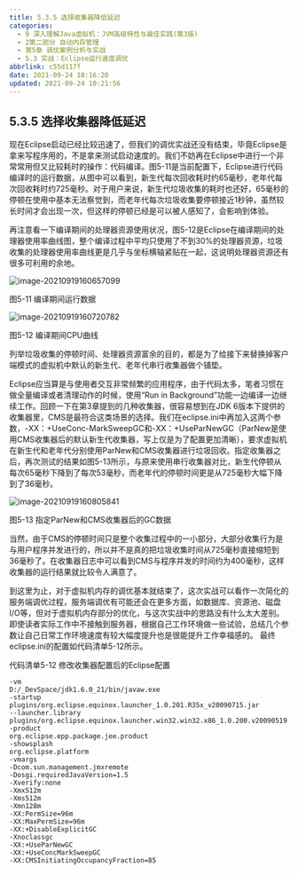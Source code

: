 ```yaml
---
title: 5.3.5 选择收集器降低延迟
categories: 
  - 9 深入理解Java虛拟机：JVM高级特性与最佳实践(第3版)
  - 2第二部分 自动内存管理
  - 第5章 调优案例分析与实战
  - 5.3 实战：Eclipse运行速度调优
abbrlink: c55d117f
date: 2021-09-24 10:16:20
updated: 2021-09-24 10:21:56
---
```

## 5.3.5 选择收集器降低延迟
现在Eclipse启动已经比较迅速了，但我们的调优实战还没有结束，毕竟Eclipse是拿来写程序用的，不是拿来测试启动速度的。我们不妨再在Eclipse中进行一个非常常用但又比较耗时的操作：代码编译。图5-11是当前配置下，Eclipse进行代码编译时的运行数据，从图中可以看到，新生代每次回收耗时约65毫秒，老年代每次回收耗时约725毫秒。对于用户来说，新生代垃圾收集的耗时也还好，65毫秒的停顿在使用中基本无法察觉到，而老年代每次垃圾收集要停顿接近1秒钟，虽然较长时间才会出现一次，但这样的停顿已经是可以被人感知了，会影响到体验。

再注意看一下编译期间的处理器资源使用状况，图5-12是Eclipse在编译期间的处理器使用率曲线图，整个编译过程中平均只使用了不到30%的处理器资源，垃圾收集的处理器使用率曲线更是几乎与坐标横轴紧贴在一起，这说明处理器资源还有很多可利用的余地。

![image-20210919160657099](https://gitee.com/XiaoLan223/images/raw/master/Blog/Sum/20210919160657.png)

图5-11 编译期间运行数据

![image-20210919160720782](https://gitee.com/XiaoLan223/images/raw/master/Blog/Sum/20210919160721.png)

图5-12 编译期间CPU曲线

列举垃圾收集的停顿时间、处理器资源富余的目的，都是为了给接下来替换掉客户端模式的虚拟机中默认的新生代、老年代串行收集器做个铺垫。

Eclipse应当算是与使用者交互非常频繁的应用程序，由于代码太多，笔者习惯在做全量编译或者清理动作的时候，使用“Run in Background”功能一边编译一边继续工作。回顾一下在第3章提到的几种收集器，很容易想到在JDK 6版本下提供的收集器里，CMS是最符合这类场景的选择。我们在eclipse.ini中再加入这两个参数，-XX：+UseConc-MarkSweepGC和-XX：+UseParNewGC（ParNew是使用CMS收集器后的默认新生代收集器，写上仅是为了配置更加清晰），要求虚拟机在新生代和老年代分别使用ParNew和CMS收集器进行垃圾回收。指定收集器之后，再次测试的结果如图5-13所示，与原来使用串行收集器对比，新生代停顿从每次65毫秒下降到了每次53毫秒，而老年代的停顿时间更是从725毫秒大幅下降到了36毫秒。

![image-20210919160805841](https://gitee.com/XiaoLan223/images/raw/master/Blog/Sum/20210919160806.png)

图5-13 指定ParNew和CMS收集器后的GC数据 

当然，由于CMS的停顿时间只是整个收集过程中的一小部分，大部分收集行为是与用户程序并发进行的，所以并不是真的把垃圾收集时间从725毫秒直接缩短到36毫秒了。在收集器日志中可以看到CMS与程序并发的时间约为400毫秒，这样收集器的运行结果就比较令人满意了。

到这里为止，对于虚拟机内存的调优基本就结束了，这次实战可以看作一次简化的服务端调优过程，服务端调优有可能还会在更多方面，如数据库、资源池、磁盘I/O等，但对于虚拟机内存部分的优化，与这次实战中的思路没有什么太大差别。即使读者实际工作中不接触到服务器，根据自己工作环境做一些试验，总结几个参数让自己日常工作环境速度有较大幅度提升也是很能提升工作幸福感的。 最终eclipse.ini的配置如代码清单5-12所示。

代码清单5-12 修改收集器配置后的Eclipse配置
```
-vm 
D:/_DevSpace/jdk1.6.0_21/bin/javaw.exe 
-startup 
plugins/org.eclipse.equinox.launcher_1.0.201.R35x_v20090715.jar 
--launcher.library 
plugins/org.eclipse.equinox.launcher.win32.win32.x86_1.0.200.v20090519 
-product 
org.eclipse.epp.package.jee.product 
-showsplash 
org.eclipse.platform 
-vmargs 
-Dcom.sun.management.jmxremote 
-Dosgi.requiredJavaVersion=1.5 
-Xverify:none 
-Xmx512m
-Xms512m 
-Xmn128m 
-XX:PermSize=96m 
-XX:MaxPermSize=96m 
-XX:+DisableExplicitGC 
-Xnoclassgc 
-XX:+UseParNewGC 
-XX:+UseConcMarkSweepGC 
-XX:CMSInitiatingOccupancyFraction=85
```
